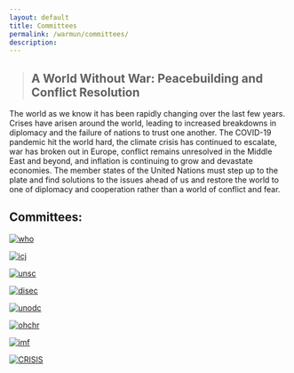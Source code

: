 ```yaml
---
layout: default
title: Committees
permalink: /warmun/committees/
description:
---
```

>## A World Without War: Peacebuilding and Conflict Resolution

The world as we know it has been rapidly changing over the last few years. Crises have arisen around the world, leading to increased breakdowns in diplomacy and the failure of nations to trust one another. The COVID-19 pandemic hit the world hard, the climate crisis has continued to escalate, war has broken out in Europe, conflict remains unresolved in the Middle East and beyond, and inflation is continuing to grow and devastate economies. The member states of the United Nations must step up to the plate and find solutions to the issues ahead of us and restore the world to one of diplomacy and cooperation rather than a world of conflict and fear.


## Committees:



<a href="http://warwickun.org/warmun/committees/who">![who](https://warwickun.org/img/warmunpictures/WHOPicture.jpg)</a>

<a href="http://warwickun.org/warmun/committees/icj">![icj](https://warwickun.org/img/warmunpictures/TBDPicture.jpg)</a>

<a href="http://warwickun.org/warmun/committees/unsc">![unsc](https://warwickun.org/img/warmunpictures/UNSCPicture.jpg)</a>

<a href="http://warwickun.org/warmun/committees/disec">![disec](https://warwickun.org/img/warmunpictures/DISECPicture.jpg)</a>

<a href="http://warwickun.org/warmun/committees/unodc">![unodc](https://warwickun.org/img/warmunpictures/TBDPicture.jpg)</a>

<a href="http://warwickun.org/warmun/committees/ohchr">![ohchr](https://warwickun.org/img/warmunpictures/TBDPicture.jpg)</a>

<a href="http://warwickun.org/warmun/committees/imf"> ![imf](https://warwickun.org/img/warmunpictures/TBDPicture.jpg) </a>

<a href="http://warwickun.org/warmun/committees/crisis"> ![CRISIS](https://warwickun.org/img/warmunpictures/TBDPicture.jpg) </a>
